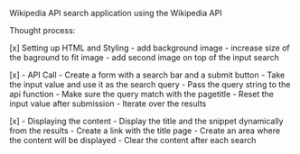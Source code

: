 Wikipedia API search application using the Wikipedia API


Thought process:


[x] Setting up HTML and Styling
    - add background image
    - increase size of the baground to fit image
    - add second image on top of the input search
    

[x] - API Call
    - Create a form with a search bar and a submit button
    - Take the input value and use it as the search query
    - Pass the query string to the api function
    - Make sure the query match with the pagetitle
    - Reset the input value after submission
    - Iterate over the results

[x] - Displaying the content
    - Display the title and the snippet dynamically from the results
    - Create a link with the title page
    - Create an area where the content will be displayed 
    - Clear the content after each search
